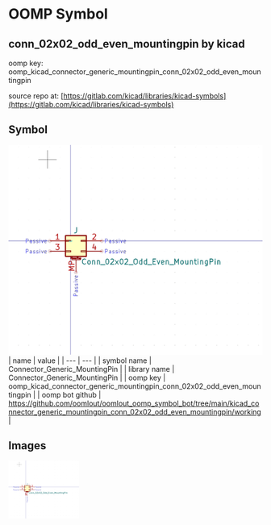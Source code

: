 # OOMP Symbol  
## conn_02x02_odd_even_mountingpin  by kicad  
  
oomp key: oomp_kicad_connector_generic_mountingpin_conn_02x02_odd_even_mountingpin  
  
source repo at: [https://gitlab.com/kicad/libraries/kicad-symbols](https://gitlab.com/kicad/libraries/kicad-symbols)  
## Symbol  
  
[![working.png](working_600.png)](working.png)  
| name | value | 
| --- | --- | 
| symbol name | Connector_Generic_MountingPin | 
| library name | Connector_Generic_MountingPin | 
| oomp key | oomp_kicad_connector_generic_mountingpin_conn_02x02_odd_even_mountingpin | 
| oomp bot github | https://github.com/oomlout/oomlout_oomp_symbol_bot/tree/main/kicad_connector_generic_mountingpin_conn_02x02_odd_even_mountingpin/working | 
## Images  
  
[![working.png](working_140.png)](working.png)  

